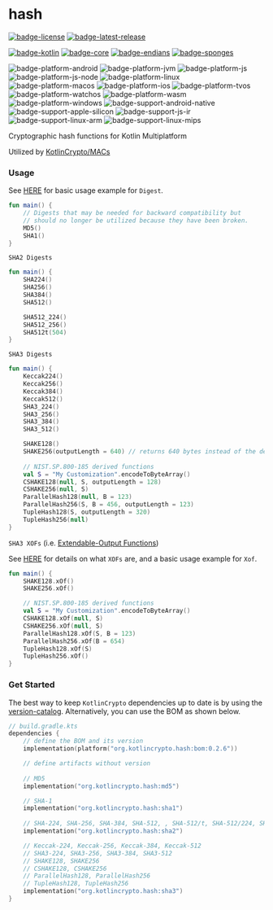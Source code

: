 # hash
[![badge-license]][url-license]
[![badge-latest-release]][url-latest-release]

[![badge-kotlin]][url-kotlin]
[![badge-core]][url-core]
[![badge-endians]][url-endians]
[![badge-sponges]][url-sponges]

![badge-platform-android]
![badge-platform-jvm]
![badge-platform-js]
![badge-platform-js-node]
![badge-platform-linux]
![badge-platform-macos]
![badge-platform-ios]
![badge-platform-tvos]
![badge-platform-watchos]
![badge-platform-wasm]
![badge-platform-windows]
![badge-support-android-native]
![badge-support-apple-silicon]
![badge-support-js-ir]
![badge-support-linux-arm]
![badge-support-linux-mips]

Cryptographic hash functions for Kotlin Multiplatform

Utilized by [KotlinCrypto/MACs][url-macs]

### Usage

See [HERE][url-core-usage] for basic usage example for `Digest`.

```kotlin
fun main() {
    // Digests that may be needed for backward compatibility but 
    // should no longer be utilized because they have been broken.
    MD5()
    SHA1()
}
```

`SHA2 Digests`

```kotlin
fun main() {
    SHA224()
    SHA256()
    SHA384()
    SHA512()

    SHA512_224()
    SHA512_256()
    SHA512t(504)
}
```

`SHA3 Digests`

```kotlin
fun main() {
    Keccak224()
    Keccak256()
    Keccak384()
    Keccak512()
    SHA3_224()
    SHA3_256()
    SHA3_384()
    SHA3_512()

    SHAKE128()
    SHAKE256(outputLength = 640) // returns 640 bytes instead of the default when digest() is invoked
    
    // NIST.SP.800-185 derived functions
    val S = "My Customization".encodeToByteArray()
    CSHAKE128(null, S, outputLength = 128)
    CSHAKE256(null, S)
    ParallelHash128(null, B = 123)
    ParallelHash256(S, B = 456, outputLength = 123)
    TupleHash128(S, outputLength = 320)
    TupleHash256(null)
}
```

`SHA3 XOFs` (i.e. [Extendable-Output Functions][url-pub-xof])

See [HERE][url-core-usage] for details on what `XOFs` are, and a basic usage example for `Xof`.

```kotlin
fun main() {
    SHAKE128.xOf()
    SHAKE256.xOf()

    // NIST.SP.800-185 derived functions
    val S = "My Customization".encodeToByteArray()
    CSHAKE128.xOf(null, S)
    CSHAKE256.xOf(null, S)
    ParallelHash128.xOf(S, B = 123)
    ParallelHash256.xOf(B = 654)
    TupleHash128.xOf(S)
    TupleHash256.xOf()
}
```

### Get Started

The best way to keep `KotlinCrypto` dependencies up to date is by using the 
[version-catalog][url-version-catalog]. Alternatively, you can use the BOM as 
shown below.

<!-- TAG_VERSION -->

```kotlin
// build.gradle.kts
dependencies {
    // define the BOM and its version
    implementation(platform("org.kotlincrypto.hash:bom:0.2.6"))

    // define artifacts without version
    
    // MD5
    implementation("org.kotlincrypto.hash:md5")

    // SHA-1
    implementation("org.kotlincrypto.hash:sha1")
    
    // SHA-224, SHA-256, SHA-384, SHA-512, , SHA-512/t, SHA-512/224, SHA-512/256
    implementation("org.kotlincrypto.hash:sha2")

    // Keccak-224, Keccak-256, Keccak-384, Keccak-512
    // SHA3-224, SHA3-256, SHA3-384, SHA3-512
    // SHAKE128, SHAKE256
    // CSHAKE128, CSHAKE256
    // ParallelHash128, ParallelHash256
    // TupleHash128, TupleHash256
    implementation("org.kotlincrypto.hash:sha3")
}
```

<!-- TAG_VERSION -->
[badge-latest-release]: https://img.shields.io/badge/latest--release-0.2.6-blue.svg?style=flat
[badge-license]: https://img.shields.io/badge/license-Apache%20License%202.0-blue.svg?style=flat

<!-- TAG_DEPENDENCIES -->
[badge-kotlin]: https://img.shields.io/badge/kotlin-1.8.21-blue.svg?logo=kotlin
[badge-core]: https://img.shields.io/badge/kotlincrypto.core-0.2.6-blue.svg
[badge-endians]: https://img.shields.io/badge/kotlincrypto.endians-0.1.0-blue.svg
[badge-sponges]: https://img.shields.io/badge/kotlincrypto.sponges-0.1.0-blue.svg

<!-- TAG_PLATFORMS -->
[badge-platform-android]: http://img.shields.io/badge/-android-6EDB8D.svg?style=flat
[badge-platform-jvm]: http://img.shields.io/badge/-jvm-DB413D.svg?style=flat
[badge-platform-js]: http://img.shields.io/badge/-js-F8DB5D.svg?style=flat
[badge-platform-js-node]: https://img.shields.io/badge/-nodejs-68a063.svg?style=flat
[badge-platform-linux]: http://img.shields.io/badge/-linux-2D3F6C.svg?style=flat
[badge-platform-macos]: http://img.shields.io/badge/-macos-111111.svg?style=flat
[badge-platform-ios]: http://img.shields.io/badge/-ios-CDCDCD.svg?style=flat
[badge-platform-tvos]: http://img.shields.io/badge/-tvos-808080.svg?style=flat
[badge-platform-watchos]: http://img.shields.io/badge/-watchos-C0C0C0.svg?style=flat
[badge-platform-wasm]: https://img.shields.io/badge/-wasm-624FE8.svg?style=flat
[badge-platform-windows]: http://img.shields.io/badge/-windows-4D76CD.svg?style=flat
[badge-support-android-native]: http://img.shields.io/badge/support-[AndroidNative]-6EDB8D.svg?style=flat
[badge-support-apple-silicon]: http://img.shields.io/badge/support-[AppleSilicon]-43BBFF.svg?style=flat
[badge-support-js-ir]: https://img.shields.io/badge/support-[js--IR]-AAC4E0.svg?style=flat
[badge-support-linux-arm]: http://img.shields.io/badge/support-[LinuxArm]-2D3F6C.svg?style=flat
[badge-support-linux-mips]: http://img.shields.io/badge/support-[LinuxMIPS]-2D3F6C.svg?style=flat

[url-latest-release]: https://github.com/KotlinCrypto/hash/releases/latest
[url-license]: https://www.apache.org/licenses/LICENSE-2.0.txt
[url-kotlin]: https://kotlinlang.org
[url-core]: https://github.com/KotlinCrypto/core
[url-core-usage]: https://github.com/KotlinCrypto/core#usage
[url-endians]: https://github.com/KotlinCrypto/endians
[url-sponges]: https://github.com/KotlinCrypto/sponges
[url-macs]: https://github.com/KotlinCrypto/MACs
[url-version-catalog]: https://github.com/KotlinCrypto/version-catalog
[url-pub-xof]: https://nvlpubs.nist.gov/nistpubs/FIPS/NIST.FIPS.202.pdf
